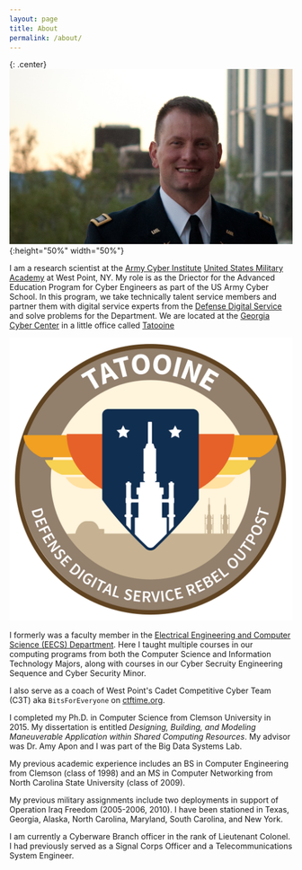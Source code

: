 ```yaml
---
layout: page
title: About
permalink: /about/
---
```


{: .center}
![](/assets/pics/me.jpg){:height="50%" width="50%"}

I am a research scientist at the [Army Cyber Institute](https://cyber.army.mil) [United States Military Academy](http://www.westpoint.edu) at West Point, NY. My role is as the Driector for the Advanced Education Program for Cyber Engineers as part of the US Army Cyber School. In this program, we take technically talent service members and partner them with digital service experts from the [Defense Digital Service](http://www.dds.mil) and solve problems for the Department. We are located at the [Georgia Cyber Center](http://cybercenter.georgia.gov) in a little office called [Tatooine](https://www.defenseone.com/technology/2018/10/welcome-tatooine-us-armys-newest-cyber-training-space/152331/)

![Tatooine Coin](/assets/images/tatooine_coin.png)

I formerly was a faculty member in the [Electrical Engineering and Computer Science (EECS) Department](http://www.usma.edu/eecs). Here I taught multiple courses in our computing programs from both the Computer Science and Information Technology Majors, along with courses in our Cyber Secruity Engineering Sequence and Cyber Security Minor.

I also serve as a coach of West Point's Cadet Competitive Cyber Team (C3T) aka `BitsForEveryone` on [ctftime.org](http://www.ctftime.org/).

I completed my Ph.D. in Computer Science from Clemson University in 2015. My dissertation is entitled _Designing, Building, and Modeling Maneuverable Application within Shared Computing Resources_. My advisor was Dr. Amy Apon and I was part of the Big Data Systems Lab. 

My previous academic experience includes an BS in Computer Engineering from Clemson (class of 1998) and an MS in Computer Networking from North Carolina State University (class of 2009). 

My previous military assignments include two deployments in support of Operation Iraq Freedom (2005-2006, 2010). I have been stationed in Texas, Georgia, Alaska, North Carolina, Maryland, South Carolina, and New York. 

I am currently a Cyberware Branch officer in the rank of Lieutenant Colonel. I had previously served as a Signal Corps Officer and a Telecommunications System Engineer.
